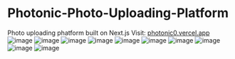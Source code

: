 # Photonic-Photo-Uploading-Platform
Photo uploading phatform built on Next.js
Visit: <a href="https://photonic0.vercel.app/">photonic0.vercel.app</a>
![image](https://github.com/user-attachments/assets/40a67c46-ab0e-4c85-9149-10e7c39aaa97)
![image](https://github.com/user-attachments/assets/f6d0bd02-16fe-4905-9e8a-91f5cd6175cb)
![image](https://github.com/user-attachments/assets/e6289155-80d8-4ec1-9701-d9e4ac9a3632)
![image](https://github.com/user-attachments/assets/255271e8-bb9f-43bf-abe8-11bf3c0de295)
![image](https://github.com/user-attachments/assets/d71554e6-1df0-4cfa-af6e-65f1e437636d)
![image](https://github.com/user-attachments/assets/68b24f80-d5f7-44d3-9bc7-7c4f243275af)
![image](https://github.com/user-attachments/assets/78bd440c-615b-443a-9558-2c5a3c4198e7)
![image](https://github.com/user-attachments/assets/128f7453-f8cc-4606-811a-d4fe5a7ae640)
![image](https://github.com/user-attachments/assets/1774d7c4-af4a-4c27-9e2f-e997f672878f)
![image](https://github.com/user-attachments/assets/e799523d-db60-4ecd-9730-121dfb76dd38)
